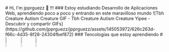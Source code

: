 <div style="float: center;">
# Hi, I'm jpprguezz 🦦 !!!
### Estoy estudiando Desarrollo de Aplicaciones Web, aprendiendo poco a poco y entrando en este maravilloso mundo
![Tbh Creature Autism Creature GIF - Tbh Creature Autism Creature Yipee - Descubrir y compartir GIFs](https://github.com/jpprguezz/jpprguezz/assets/145053972/626c263d-f66c-4d35-8f28-24304fbef872)
### Tencologías que estoy aprendiendo 
#
<img src="https://imgs.search.brave.com/M-FiGkB1jPVADW6xtp-i7TJcdhipqz463z8s2cuR3WY/rs:fit:860:0:0/g:ce/aHR0cHM6Ly9hc3Nl/dHMuc3RpY2twbmcu/Y29tL2ltYWdlcy81/ODQ4MTUyZmNlZjEw/MTRjMGI1ZTQ5Njcu/cG5n" width="9%"></src> <img src="https://imgs.search.brave.com/ciyItbhMDb3fSqzUE37uT84OXNMECLg1um_OsvXpCoI/rs:fit:500:0:0/g:ce/aHR0cHM6Ly9zdGF0/aWMtMDAuaWNvbmR1/Y2suY29tL2Fzc2V0/cy4wMC9sb2dvLW1h/cmtkb3duLWljb24t/MTAyNHg3NjktdXJ4/dXV1ZTkucG5n" width="9%"><img src="https://imgs.search.brave.com/ABgCyoMU-LJ_8LXhwpI8x0OwsXpatPpb_4U6uahwQgI/rs:fit:500:0:0/g:ce/aHR0cHM6Ly9jZG4u/cGl4YWJheS5jb20v/cGhvdG8vMjAxNy8w/OC8wNS8xMS8xNi9s/b2dvLTI1ODI3NDhf/NjQwLnBuZw" width="9%">
</div>
